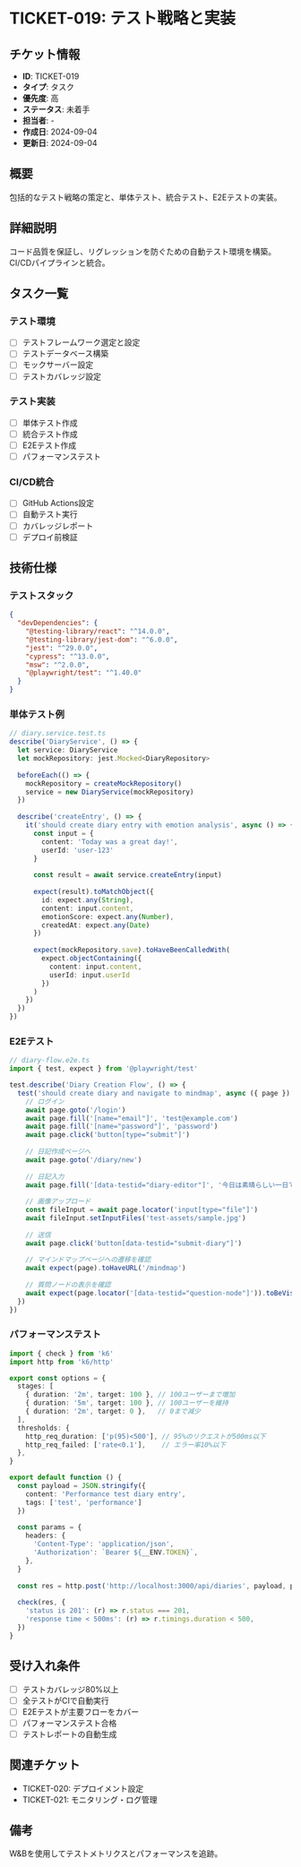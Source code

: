 # TICKET-019: テスト戦略と実装

## チケット情報
- **ID**: TICKET-019
- **タイプ**: タスク
- **優先度**: 高
- **ステータス**: 未着手
- **担当者**: -
- **作成日**: 2024-09-04
- **更新日**: 2024-09-04

## 概要
包括的なテスト戦略の策定と、単体テスト、統合テスト、E2Eテストの実装。

## 詳細説明
コード品質を保証し、リグレッションを防ぐための自動テスト環境を構築。CI/CDパイプラインと統合。

## タスク一覧
### テスト環境
- [ ] テストフレームワーク選定と設定
- [ ] テストデータベース構築
- [ ] モックサーバー設定
- [ ] テストカバレッジ設定

### テスト実装
- [ ] 単体テスト作成
- [ ] 統合テスト作成
- [ ] E2Eテスト作成
- [ ] パフォーマンステスト

### CI/CD統合
- [ ] GitHub Actions設定
- [ ] 自動テスト実行
- [ ] カバレッジレポート
- [ ] デプロイ前検証

## 技術仕様
### テストスタック
```json
{
  "devDependencies": {
    "@testing-library/react": "^14.0.0",
    "@testing-library/jest-dom": "^6.0.0",
    "jest": "^29.0.0",
    "cypress": "^13.0.0",
    "msw": "^2.0.0",
    "@playwright/test": "^1.40.0"
  }
}
```

### 単体テスト例
```typescript
// diary.service.test.ts
describe('DiaryService', () => {
  let service: DiaryService
  let mockRepository: jest.Mocked<DiaryRepository>
  
  beforeEach(() => {
    mockRepository = createMockRepository()
    service = new DiaryService(mockRepository)
  })
  
  describe('createEntry', () => {
    it('should create diary entry with emotion analysis', async () => {
      const input = {
        content: 'Today was a great day!',
        userId: 'user-123'
      }
      
      const result = await service.createEntry(input)
      
      expect(result).toMatchObject({
        id: expect.any(String),
        content: input.content,
        emotionScore: expect.any(Number),
        createdAt: expect.any(Date)
      })
      
      expect(mockRepository.save).toHaveBeenCalledWith(
        expect.objectContaining({
          content: input.content,
          userId: input.userId
        })
      )
    })
  })
})
```

### E2Eテスト
```typescript
// diary-flow.e2e.ts
import { test, expect } from '@playwright/test'

test.describe('Diary Creation Flow', () => {
  test('should create diary and navigate to mindmap', async ({ page }) => {
    // ログイン
    await page.goto('/login')
    await page.fill('[name="email"]', 'test@example.com')
    await page.fill('[name="password"]', 'password')
    await page.click('button[type="submit"]')
    
    // 日記作成ページへ
    await page.goto('/diary/new')
    
    // 日記入力
    await page.fill('[data-testid="diary-editor"]', '今日は素晴らしい一日でした。')
    
    // 画像アップロード
    const fileInput = await page.locator('input[type="file"]')
    await fileInput.setInputFiles('test-assets/sample.jpg')
    
    // 送信
    await page.click('button[data-testid="submit-diary"]')
    
    // マインドマップページへの遷移を確認
    await expect(page).toHaveURL('/mindmap')
    
    // 質問ノードの表示を確認
    await expect(page.locator('[data-testid="question-node"]')).toBeVisible()
  })
})
```

### パフォーマンステスト
```typescript
import { check } from 'k6'
import http from 'k6/http'

export const options = {
  stages: [
    { duration: '2m', target: 100 }, // 100ユーザーまで増加
    { duration: '5m', target: 100 }, // 100ユーザーを維持
    { duration: '2m', target: 0 },   // 0まで減少
  ],
  thresholds: {
    http_req_duration: ['p(95)<500'], // 95%のリクエストが500ms以下
    http_req_failed: ['rate<0.1'],    // エラー率10%以下
  },
}

export default function () {
  const payload = JSON.stringify({
    content: 'Performance test diary entry',
    tags: ['test', 'performance']
  })
  
  const params = {
    headers: {
      'Content-Type': 'application/json',
      'Authorization': `Bearer ${__ENV.TOKEN}`,
    },
  }
  
  const res = http.post('http://localhost:3000/api/diaries', payload, params)
  
  check(res, {
    'status is 201': (r) => r.status === 201,
    'response time < 500ms': (r) => r.timings.duration < 500,
  })
}
```

## 受け入れ条件
- [ ] テストカバレッジ80%以上
- [ ] 全テストがCIで自動実行
- [ ] E2Eテストが主要フローをカバー
- [ ] パフォーマンステスト合格
- [ ] テストレポートの自動生成

## 関連チケット
- TICKET-020: デプロイメント設定
- TICKET-021: モニタリング・ログ管理

## 備考
W&Bを使用してテストメトリクスとパフォーマンスを追跡。